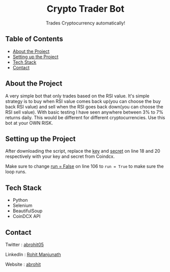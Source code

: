 <h1 align="center">Crypto Trader Bot</h1>
<p align="center">
  Trades Cryptocurrency automatically!
</p>

<!-- TABLE OF CONTENTS -->
## Table of Contents
* [About the Project](#about-the-project)
* [Setting up the Project](#setting-up-the-project)
* [Tech Stack](#tech-stack)
* [Contact](#contact)

## About the Project

A very simple bot that only trades based on the RSI value. It's simple strategy is to buy when RSI value comes back up(you can choose the buy back RSI value) and sell when the RSI goes back down(you can choose the RSI sell value). With basic testing I have seen anywhere between 3% to 7% returns daily. This would be different for different cryptocurrencies. Use this bot at your OWN RISK. 

## Setting up the Project

After downloading the script, replace the [key](https://github.com/abrohit/CryptoTrader-Bot/blob/main/main.py#L18) and [secret](https://github.com/abrohit/CryptoTrader-Bot/blob/main/main.py#L20) on line 18 and 20 respectively with your key and secret from Coindcx.

Make sure to change [run = False](https://github.com/abrohit/CryptoTrader-Bot/blob/main/main.py#L106) on line 106 to `run = True` to make sure the loop runs.

## Tech Stack
- Python
- Selenium
- BeautifulSoup
- CoinDCX API

## Contact

Twitter : [abrohit05](https://twitter.com/abrohit05)

LinkedIn : [Rohit Manjunath](https://www.linkedin.com/in/rohitmanjunath/)

Website : [abrohit](https://abrohit.pythonanywhere.com/)

